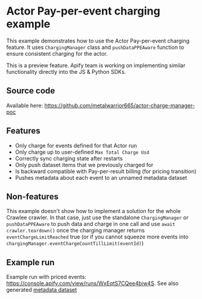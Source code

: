 # Actor Pay-per-event charging example

This example demonstrates how to use the Actor Pay-per-event charging feature. It uses `ChargingManager` class and `pushDataPPEAware` function to ensure consistent charging for the actor.

This is a preview feature. Apify team is working on implementing similar functionality directly into the JS & Python SDKs.

## Source code
Available here: https://github.com/metalwarrior665/actor-charge-manager-poc

## Features
- Only charge for events defined for that Actor run
- Only charge up to user-defined `Max Total Charge Usd`
- Correctly sync charging state after restarts
- Only push dataset items that we previously charged for
- Is backward compatible with Pay-per-result billing (for pricing transition)
- Pushes metadata about each event to an unnamed metadata dataset

## Non-features
This example doesn't show how to implement a solution for the whole Crawlee crawler. In that case, just use the standalone `ChargingManager` or `pushDataPPEAware` to push data and charge in one call and use `await crawler.teardown()` once the charging manager returns `eventChargeLimitReached` true (or if you cannot squeeze more events into `chargingManager.eventChargeCountTillLimit(eventId)`)

## Example run
Example run with priced events: https://console.apify.com/view/runs/WxEqtS7CQee4biw4S. See also generated [metadata dataset](https://api.apify.com/v2/datasets/cCPTz0xmsqXpeAWQl/items?clean=true&format=html&limit=1000)
